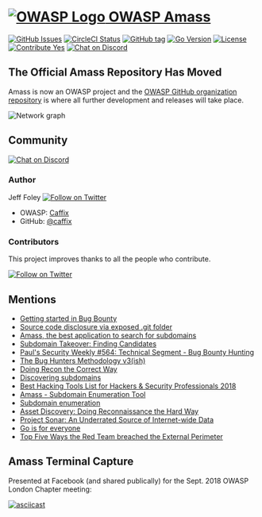 # [![OWASP Logo](https://github.com/OWASP/Amass/blob/master/images/owasp_logo.png) OWASP Amass](https://www.owasp.org/index.php/OWASP_Amass_Project)

[![GitHub Issues](https://img.shields.io/github/issues/OWASP/Amass.svg)](https://github.com/OWASP/Amass/issues) 
[![CircleCI Status](https://circleci.com/gh/OWASP/Amass/tree/master.svg?style=shield)](https://circleci.com/gh/OWASP/Amass/tree/master)
[
![GitHub tag](https://img.shields.io/github/tag/OWASP/Amass.svg)](https://github.com/OWASP/Amass/tags) 
[![Go Version](https://img.shields.io/badge/go-1.10-blue.svg)](https://golang.org/dl/) 
[![License](https://img.shields.io/badge/license-Apache%202.0-blue.svg)](https://www.apache.org/licenses/LICENSE-2.0) 
[![Contribute Yes](https://img.shields.io/badge/contribute-yes-brightgreen.svg)](https://github.com/OWASP/Amass/blob/master/CONTRIBUTING.md) 
[![Chat on Discord](https://img.shields.io/discord/433729817918308352.svg?logo=discord)](https://discord.gg/rtN8GMd) 


## The Official Amass Repository Has Moved

Amass is now an OWASP project and the [OWASP GitHub organization repository](https://github.com/OWASP/Amass) is where all further development and releases will take place.

![Network graph](https://github.com/OWASP/Amass/blob/master/images/network_06092018.png "Amass Network Mapping")


## Community

[![Chat on Discord](https://img.shields.io/discord/433729817918308352.svg?logo=discord)](https://discord.gg/rtN8GMd) 

### Author

Jeff Foley [![Follow on Twitter](https://img.shields.io/twitter/follow/jeff_foley.svg?logo=twitter)](https://twitter.com/jeff_foley) 

 - OWASP: [Caffix](https://www.owasp.org/index.php/User:Caffix)
 - GitHub: [@caffix](https://github.com/caffix)


### Contributors

This project improves thanks to all the people who contribute.

[![Follow on Twitter](https://img.shields.io/twitter/follow/emtunc.svg?logo=twitter)](https://twitter.com/emtunc) 


## Mentions

 - [Getting started in Bug Bounty](https://medium.com/@ehsahil/getting-started-in-bug-bounty-7052da28445a)
 - [Source code disclosure via exposed .git folder](https://pentester.land/tutorials/2018/10/25/source-code-disclosure-via-exposed-git-folder.html)
 - [Amass, the best application to search for subdomains](https://www.h1rd.com/hacking/amass-para-buscar-subdominios)
 - [Subdomain Takeover: Finding Candidates](https://0xpatrik.com/subdomain-takeover-candidates/)
 - [Paul's Security Weekly #564: Technical Segment - Bug Bounty Hunting](https://wiki.securityweekly.com/Episode564)
 - [The Bug Hunters Methodology v3(ish)](https://www.youtube.com/watch?v=Qw1nNPiH_Go)
 - [Doing Recon the Correct Way](https://enciphers.com/doing-recon-the-correct-way/)
 - [Discovering subdomains](https://www.sjoerdlangkemper.nl/2018/06/20/discovering-subdomains/)
 - [Best Hacking Tools List for Hackers & Security Professionals 2018](http://kalilinuxtutorials.com/best-hacking-tools-list/amp/)
 - [Amass - Subdomain Enumeration Tool](https://hydrasky.com/network-security/kali-tools/amass-subdomain-enumeration-tool/)
 - [Subdomain enumeration](http://10degres.net/subdomain-enumeration/)
 - [Asset Discovery: Doing Reconnaissance the Hard Way](https://0xpatrik.com/asset-discovery/)
 - [Project Sonar: An Underrated Source of Internet-wide Data](https://0xpatrik.com/project-sonar-guide/)
 - [Go is for everyone](https://changelog.com/gotime/71)
 - [Top Five Ways the Red Team breached the External Perimeter](https://medium.com/@adam.toscher/top-five-ways-the-red-team-breached-the-external-perimeter-262f99dc9d17)

## Amass Terminal Capture 

Presented at Facebook (and shared publically) for the Sept. 2018 OWASP London Chapter meeting:

[![asciicast](https://asciinema.org/a/v6B1qdMRlLRUflpkwRPhvCTaY.png)](https://asciinema.org/a/v6B1qdMRlLRUflpkwRPhvCTaY)
